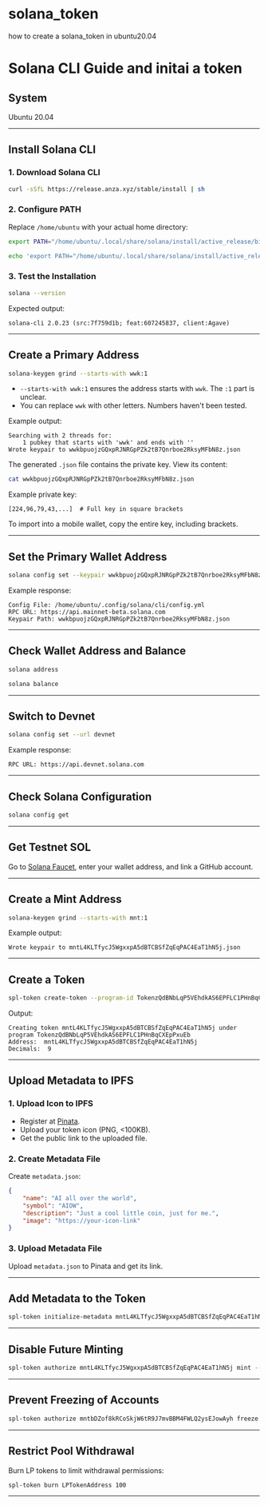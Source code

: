 # solana_token
how to create a solana_token in ubuntu20.04

# Solana CLI Guide and initai a token

## System

Ubuntu 20.04

---

## Install Solana CLI

### 1. Download Solana CLI
```bash
curl -sSfL https://release.anza.xyz/stable/install | sh
```

### 2. Configure PATH
Replace `/home/ubuntu` with your actual home directory:
```bash
export PATH="/home/ubuntu/.local/share/solana/install/active_release/bin:$PATH"

echo 'export PATH="/home/ubuntu/.local/share/solana/install/active_release/bin:$PATH"' >> ~/.bashrc
```

### 3. Test the Installation
```bash
solana --version
```
Expected output:
```
solana-cli 2.0.23 (src:7f759d1b; feat:607245837, client:Agave)
```

---

## Create a Primary Address

```bash
solana-keygen grind --starts-with wwk:1
```
- `--starts-with wwk:1` ensures the address starts with `wwk`. The `:1` part is unclear.  
- You can replace `wwk` with other letters. Numbers haven't been tested.

Example output:
```
Searching with 2 threads for:
	1 pubkey that starts with 'wwk' and ends with ''
Wrote keypair to wwkbpuojzGQxpRJNRGpPZk2tB7Qnrboe2RksyMFbN8z.json
```
The generated `.json` file contains the private key. View its content:
```bash
cat wwkbpuojzGQxpRJNRGpPZk2tB7Qnrboe2RksyMFbN8z.json
```

Example private key:
```
[224,96,79,43,...]  # Full key in square brackets
```
To import into a mobile wallet, copy the entire key, including brackets.

---

## Set the Primary Wallet Address

```bash
solana config set --keypair wwkbpuojzGQxpRJNRGpPZk2tB7Qnrboe2RksyMFbN8z.json
```

Example response:
```
Config File: /home/ubuntu/.config/solana/cli/config.yml
RPC URL: https://api.mainnet-beta.solana.com 
Keypair Path: wwkbpuojzGQxpRJNRGpPZk2tB7Qnrboe2RksyMFbN8z.json 
```

---

## Check Wallet Address and Balance

```bash
solana address

solana balance
```

---

## Switch to Devnet

```bash
solana config set --url devnet
```

Example response:
```
RPC URL: https://api.devnet.solana.com 
```

---

## Check Solana Configuration

```bash
solana config get
```

---

## Get Testnet SOL

Go to [Solana Faucet](https://faucet.solana.com/), enter your wallet address, and link a GitHub account.

---

## Create a Mint Address

```bash
solana-keygen grind --starts-with mnt:1
```

Example output:
```
Wrote keypair to mntL4KLTfycJ5WgxxpA5dBTCBSfZqEqPAC4EaT1hN5j.json
```

---

## Create a Token

```bash
spl-token create-token --program-id TokenzQdBNbLqP5VEhdkAS6EPFLC1PHnBqCXEpPxuEb --enable-metadata --decimals 9 mntL4KLTfycJ5WgxxpA5dBTCBSfZqEqPAC4EaT1hN5j.json
```

Output:
```
Creating token mntL4KLTfycJ5WgxxpA5dBTCBSfZqEqPAC4EaT1hN5j under program TokenzQdBNbLqP5VEhdkAS6EPFLC1PHnBqCXEpPxuEb
Address:  mntL4KLTfycJ5WgxxpA5dBTCBSfZqEqPAC4EaT1hN5j
Decimals:  9
```

---

## Upload Metadata to IPFS

### 1. Upload Icon to IPFS
- Register at [Pinata](https://app.pinata.cloud/).
- Upload your token icon (PNG, <100KB).
- Get the public link to the uploaded file.

### 2. Create Metadata File
Create `metadata.json`:
```json
{
    "name": "AI all over the world",
    "symbol": "AIOW",
    "description": "Just a cool little coin, just for me.",
    "image": "https://your-icon-link"
}
```

### 3. Upload Metadata File
Upload `metadata.json` to Pinata and get its link.

---

## Add Metadata to the Token

```bash
spl-token initialize-metadata mntL4KLTfycJ5WgxxpA5dBTCBSfZqEqPAC4EaT1hN5j "AI all over the world" "AIOW" https://your-metadata-link
```

---

## Disable Future Minting

```bash
spl-token authorize mntL4KLTfycJ5WgxxpA5dBTCBSfZqEqPAC4EaT1hN5j mint --disable
```

---

## Prevent Freezing of Accounts

```bash
spl-token authorize mntbDZof8kRCoSkjW6tR9J7mvBBM4FWLQ2ysEJowAyh freeze --disable
```

---

## Restrict Pool Withdrawal

Burn LP tokens to limit withdrawal permissions:
```bash
spl-token burn LPTokenAddress 100
```

---
